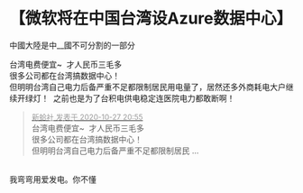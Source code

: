 # 【微软将在中国台湾设Azure数据中心】


中國大陸是中__國不可分割的一部分<img src="static/image/smiley/default/lol.gif" smilieid="12" border="0" alt="" />

台湾电费便宜~&nbsp;&nbsp;才人民币三毛多<br />
很多公司都在台湾搞数据中心！<br />
但明明台湾自己电力后备严重不足都限制居民用电量了，居然还多外商耗电大户继续开绿灯！&nbsp;&nbsp;之前也是为了台积电供电稳定连医院电力都敢断啊！

<div class="quote"><blockquote><font size="2"><a href="https://www.hostloc.com/forum.php?mod=redirect&amp;goto=findpost&amp;pid=9361185&amp;ptid=759110" target="_blank"><font color="#999999">新蛤社 发表于 2020-10-27 20:55</font></a></font><br />
台湾电费便宜~&nbsp;&nbsp;才人民币三毛多<br />
很多公司都在台湾搞数据中心！<br />
但明明台湾自己电力后备严重不足都限制居民 ...</blockquote></div><br />
我弯弯用爱发电。你不懂
